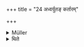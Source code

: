 +++
title = "24 अध्वर्युतङ् कर्तारम्"

+++

<details><summary>Müller</summary>

If it is said, juhoti, it should be known that the Adhvaryu is meant as performer.

#####  Commentary

Though there is a man who offers the sacrifice, yet the actual homa, the throwing of butter &c. into the fire, has to be performed by the Adhvaryu priest.
</details>

<details><summary>थिते</summary>

अध्वर्युतं कर्तारम् २४
</details>

